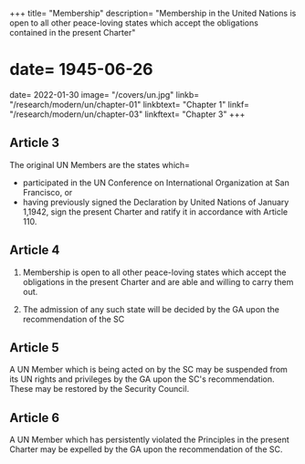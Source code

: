 +++
title=  "Membership"
description=  "Membership in the United Nations is open to all other peace-loving states which accept the obligations contained in the present Charter"
# date=  1945-06-26
date=  2022-01-30
image=  "/covers/un.jpg"
linkb=  "/research/modern/un/chapter-01"
linkbtext=  "Chapter 1"
linkf=  "/research/modern/un/chapter-03"
linkftext=  "Chapter 3"
+++ 


## Article 3

The original UN Members are the states which= 
- participated in the UN Conference on International Organization at San Francisco, or 
- having previously signed the Declaration by United Nations of January 1,1942, sign the present Charter and ratify it in accordance with Article 110.


## Article 4

1. Membership is open to all other peace-loving states which accept the obligations in the present Charter and are able and willing to carry them out. 

2. The admission of any such state will be decided by the GA upon the recommendation of the SC 


## Article 5

A UN Member which is being acted on by the SC may be suspended from its UN rights and privileges by the GA upon the SC's recommendation. These may be restored by the Security Council.


## Article 6

A UN Member which has persistently violated the Principles in the present Charter may be expelled by the GA upon the recommendation of the SC.

